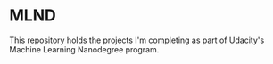 # MLND
This repository holds the projects I'm completing as part of Udacity's Machine Learning Nanodegree program.
